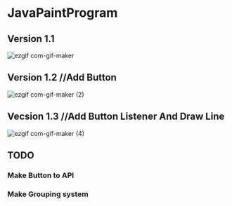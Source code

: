 # JavaPaintProgram
## Version 1.1
![ezgif com-gif-maker](https://user-images.githubusercontent.com/26569299/117534357-00004780-b02c-11eb-8666-19c05fd06189.gif)
## Version 1.2 //Add Button
![ezgif com-gif-maker (2)](https://user-images.githubusercontent.com/26569299/117835350-e15fb200-b2b2-11eb-8ff2-5f22773f9bdb.gif)
## Vecsion 1.3 //Add Button Listener And Draw Line
![ezgif com-gif-maker (4)](https://user-images.githubusercontent.com/26569299/118398244-bc908380-b692-11eb-8197-e3a3b0f65dd8.gif)


## TODO
### Make Button to API
### Make Grouping system
